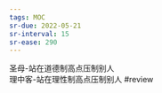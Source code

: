 ```yaml
---
tags: MOC
sr-due: 2022-05-21
sr-interval: 15
sr-ease: 290
---
```


圣母-站在道德制高点压制别人<br>理中客-站在理性制高点压制别人 #review
